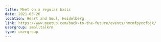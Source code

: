 ```yaml
---
title: Meet on a regular basis
date: 2021-03-26
location: Heart and Soul, Heidelberg
link: https://www.meetup.com/back-to-the-future/events/hmcmfpyccfbjc/
usergroup: smalltalkrn
type: usergroup
---
```

